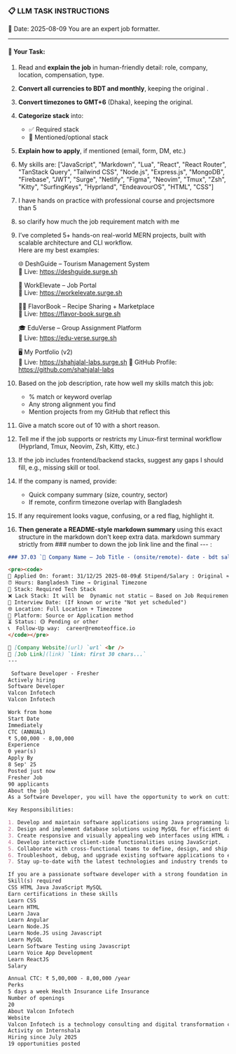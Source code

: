 ### 📋 LLM TASK INSTRUCTIONS  
📅 Date: 2025-08-09
You are an expert job formatter.

---

#### 🔧 Your Task:
1. Read and **explain the job** in human-friendly detail: role, company, location, compensation, type.  
2. **Convert all currencies to BDT and monthly**, keeping the original .  
3. **Convert timezones to GMT+6** (Dhaka), keeping the original.  
4. **Categorize stack** into:  
   - ✅ Required stack  
   - 🔧 Mentioned/optional stack  
5. **Explain how to apply**, if mentioned (email, form, DM, etc.)  
7. My skills are: ["JavaScript", "Markdown", "Lua", "React", "React Router", "TanStack Query", "Tailwind CSS", "Node.js", "Express.js", "MongoDB", "Firebase", "JWT", "Surge", "Netlify", "Figma", "Neovim", "Tmux", "Zsh", "Kitty", "SurfingKeys", "Hyprland", "EndeavourOS", "HTML", "CSS"]
8. I have hands on practice with professional course and projectsmore than 5
9. so clarify how much the job requirement match with me 
10. I’ve completed 5+ hands-on real-world MERN projects, built with scalable architecture and CLI workflow.  
    Here are my best examples:

      🌐 DeshGuide – Tourism Management System  
    🔗 Live: https://deshguide.surge.sh

    💼 WorkElevate – Job Portal  
    🔗 Live: https://workelevate.surge.sh

    🧑‍🍳 FlavorBook – Recipe Sharing + Marketplace  
    🔗 Live: https://flavor-book.surge.sh

    🎓 EduVerse – Group Assignment Platform  
    🔗 Live: https://edu-verse.surge.sh

    🖥️ My Portfolio (v2)  
    🔗 Live: https://shahjalal-labs.surge.sh
    🚀 GitHub Profile: https://github.com/shahjalal-labs

11. Based on the job description, rate how well my skills match this job:  
    - % match or keyword overlap  
    - Any strong alignment you find  
    - Mention projects from my GitHub that reflect this

12. Give a match score out of 10 with a short reason.

13. Tell me if the job supports or restricts my Linux-first terminal workflow (Hyprland, Tmux, Neovim, Zsh, Kitty, etc.)

14. If the job includes frontend/backend stacks, suggest any gaps I should fill, e.g., missing skill or tool.

15. If the company is named, provide:  
    - Quick company summary (size, country, sector)  
    - If remote, confirm timezone overlap with Bangladesh

16. If any requirement looks vague, confusing, or a red flag, highlight it.


17. **Then generate a README-style markdown summary** using this exact structure in the markdown don't keep extra data. markdown summary strictly from ### number to down the job link line and the final --- :
```markdown
### 37.03 `🏢 Company Name — Job Title - (onsite/remote)- date - bdt salary`

<pre><code>
📅 Applied On: foramt: 31/12/25 2025-08-09💰 Stipend/Salary : Original ≈ Converted BDT / Monthly
⏰ Hours: Bangladesh Time → Original Timezone
🧰 Stack: Required Tech Stack
❌ Lack Stack: It will be  Dynamic not static – Based on Job Requirements: For your example added: mysql, postgres, redis, docker, nginx, aws, gcp, azure, firebase, netlify, surge, figma, sketch, etc.
📆 Interview Date: (If known or write "Not yet scheduled")
🌐 Location: Full Location + Timezone
🧭 Platform: Source or Application method
⏳ Status: 🟡 Pending or other
📞  Follow-Up way:  career@remoteoffice.io
</code></pre>

🔗 [Company Website](url) `url` <br />
🔗 [Job Link](link) `link: first 30 chars...`
---

 Software Developer - Fresher
Actively hiring
Software Developer
Valcon Infotech
Valcon Infotech

Work from home
Start Date
Immediately
CTC (ANNUAL)
₹ 5,00,000 - 8,00,000
Experience
0 year(s)
Apply By
8 Sep' 25
Posted just now
Fresher Job
90 applicants
About the job
As a Software Developer, you will have the opportunity to work on cutting-edge projects and collaborate with a team of talented professionals. We are looking for someone with strong proficiency in Java, MySQL, HTML, CSS, and JavaScript to join our dynamic team.

Key Responsibilities:

1. Develop and maintain software applications using Java programming language.
2. Design and implement database solutions using MySQL for efficient data storage and retrieval.
3. Create responsive and visually appealing web interfaces using HTML and CSS.
4. Develop interactive client-side functionalities using JavaScript.
5. Collaborate with cross-functional teams to define, design, and ship new features.
6. Troubleshoot, debug, and upgrade existing software applications to ensure optimal performance.
7. Stay up-to-date with the latest technologies and industry trends to continuously improve our products and services.

If you are a passionate software developer with a strong foundation in Java, MySQL, HTML, CSS, and JavaScript, we invite you to join our team to make a real impact in the world of technology. Apply now and be a part of our innovative and thriving work environment.
Skill(s) required
CSS HTML Java JavaScript MySQL
Earn certifications in these skills
Learn CSS
Learn HTML
Learn Java
Learn Angular
Learn Node.JS
Learn Node.JS using Javascript
Learn MySQL
Learn Software Testing using Javascript
Learn Voice App Development
Learn ReactJS
Salary

Annual CTC: ₹ 5,00,000 - 8,00,000 /year
Perks
5 days a week Health Insurance Life Insurance
Number of openings
20
About Valcon Infotech
Website
Valcon Infotech is a technology consulting and digital transformation company. We specialize in AI-powered solutions, custom software development, and data-driven strategy. Our expert team combines deep industry knowledge with cutting-edge technology to help businesses innovate, scale, and thrive in the digital era.
Activity on Internshala
Hiring since July 2025
19 opportunities posted


```